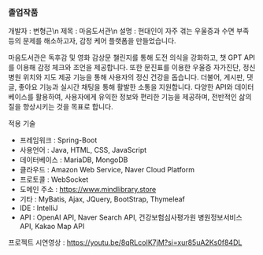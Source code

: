 ### 졸업작품

개발자 : 변형근\n
제목 : 마음도서관\n
설명 : 현대인이 자주 겪는 우울증과 수면 부족 등의 문제를 해소하고자, 감정 케어 플랫폼을 만들었습니다.

마음도서관은 독후감 및 영화 감상문 챌린지를 통해 도전 의식을 강화하고, 챗 GPT API를 이용해 감정 체크와 조언을 제공합니다.
또한 문진표를 이용한 우울증 자가진단, 정신병원 위치와 지도 제공 기능을 통해 사용자의 정신 건강을 돕습니다.
더불어, 게시판, 댓글, 좋아요 기능과 실시간 채팅을 통해 활발한 소통을 지원합니다.
다양한 API와 데이터베이스를 활용하여, 사용자에게 유익한 정보와 편리한 기능을 제공하며, 전반적인 삶의 질을 향상시키는 것을 목표로 합니다.

적용 기술
- 프레임워크 : Spring-Boot
- 사용언어 : Java, HTML, CSS, JavaScript
- 데이터베이스 : MariaDB, MongoDB
- 클라우드 : Amazon Web Service, Naver Cloud Platform
- 프로토콜 : WebSocket
- 도메인 주소 : https://www.mindlibrary.store
- 기타 : MyBatis, Ajax, JQuery, BootStrap, Thymeleaf
- IDE : IntelliJ
- API : OpenAI API, Naver Search API, 건강보험심사평가원 병원정보서비스 API, Kakao Map API

프로젝트 시연영상 : https://youtu.be/8qRLcoIK7jM?si=xur85uA2Ks0f84DL
